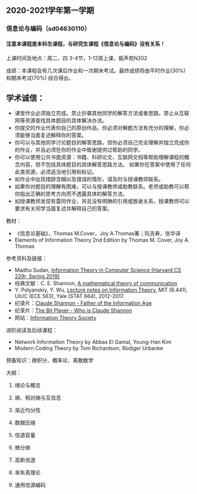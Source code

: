 ## 2020-2021学年第一学期
### 信息论与编码（sd04630110）
#### 注意本课程是本科生课程，与研究生课程《信息论与编码》没有关系！

上课时间及地点：周二、四 3-4节，1-12周上课，振声苑N202

成绩：本课程会有几次课后作业和一次期末考试。最终成绩将由平时作业(30%) 和期末考试(70%) 综合得出。

## 学术诚信：
* 课堂作业必须独立完成。禁止抄袭其他同学的解答方法或者思路。禁止从互联网等资源查找具体题目的具体解决办法。
* 你提交的作业代表你自己的原创作品，你必须对解题方法有充分的理解，你必须能够当面复述解释你的答案。
* 你可以与其他同学讨论题目的解答思路，但你必须自己完全理解并独立完成你的作业，并且必须在你的作业中致谢提供过帮助的同学。
* 你可以使用公共书面资源：书籍、科研论文、互联网文档等帮助理解课程的概念内容，但不包括具体题目的具体解答思路方法。
如果你在答案中使用了任何此类资源，必须适当地引用和标记。
* 如作业中出现措辞含糊以及错误的情形，请及时与授课教师联系。
* 如果你对题目的理解有困难，可以与授课教师或助教联系。老师或助教可以帮你指出正确的思考方向而不透露具体的解答方法。
* 如授课教师发现有雷同作业，并且没有明确的引用或致谢关系，授课教师可以要求有关同学当面复述并解释自己的答案。

教材：
* 《信息论基础》，Thomas M.Cover，Joy A.Thomas著；阮吉寿，张华译
* Elements of Information Theory 2nd Edition by Thomas M. Cover, Joy A. Thomas

参考资料及链接：
* Madhu Sudan, [Information Theory in Computer Science (Harvard CS 229r, Spring 2019)](http://people.seas.harvard.edu/~madhusudan/courses/Spring2019/)
* 经典文献：C. E. Shannon, [A mathematical theory of communication](https://dl.acm.org/doi/10.1145/584091.584093)
* Y. Polyanskiy, Y. Wu, [Lecture notes on Information Theory](http://people.lids.mit.edu/yp/homepage/data/itlectures_v5.pdf), MIT (6.441), UIUC (ECE 563), Yale (STAT 664), 2012-2017.
* 纪录片：[Claude Shannon - Father of the Information Age](https://v.qq.com/x/page/a0197khdkeg.html)
* 纪录片：[The Bit Player - Who is Claude Shannon](https://www.bilibili.com/video/BV1YV411z7qo/?spm_id_from=333.788.videocard.0)
* 网站：[Information Theory Society](https://www.itsoc.org/)

进阶阅读及后续课程：
* Network Information Theory by Abbas El Gamal, Young-Han Kim
* Modern Coding Theory by Tom Richardson, Rüdiger Urbanke

预备知识：微积分、概率论、离散数学

大纲：

1. 绪论与概览

2. 熵、相对熵与互信息

3. 渐近均分性

4. 数据压缩

5. 信道容量

6. 微分熵

7. 高斯信道

8. 率失真理论

9. 通用信源编码


